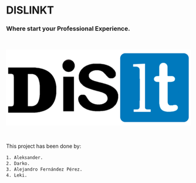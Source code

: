 # DISLINKT

### Where start your Professional Experience.

<br>

![](Dislinkt_logo.png)

<br>

This project has been done by:

    1. Aleksander.
    2. Darko.
    3. Alejandro Fernández Pérez.
    4. Leki.

<br>


